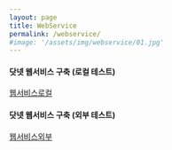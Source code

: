 ```yaml
---
layout: page
title: WebService
permalink: /webservice/
#image: '/assets/img/webservice/01.jpg'
---
```


#### 닷넷 웹서비스 구축 (로컬 테스트)
[웹서비스로컬](http://localhost:86/WebService1.asmx?op=SelectCertificates "웹서비스로컬")

#### 닷넷 웹서비스 구축 (외부 테스트)
[웹서비스외부](http://112.151.93.8:86/WebService1.asmx?op=SelectCertificates "웹서비스외부")
